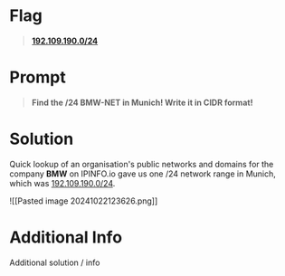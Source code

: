 # Flag

> **[192.109.190.0/24](https://ipinfo.io/AS8590/192.109.190.0/24)**

# Prompt

> **Find the /24 BMW-NET in Munich! Write it in CIDR format!**

# Solution

Quick lookup of an organisation's public networks and domains for the company **BMW** on IPINFO.io gave us one /24 network range in Munich, which was [192.109.190.0/24](https://ipinfo.io/AS8590/192.109.190.0/24).

![[Pasted image 20241022123626.png]]
# Additional Info

Additional solution / info